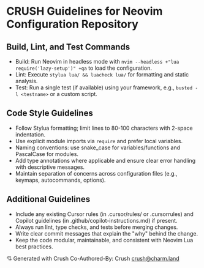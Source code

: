# CRUSH Guidelines for Neovim Configuration Repository

## Build, Lint, and Test Commands
- Build: Run Neovim in headless mode with `nvim --headless +"lua require('lazy-setup')" +qa` to load the configuration.
- Lint: Execute `stylua lua/ && luacheck lua/` for formatting and static analysis.
- Test: Run a single test (if available) using your framework, e.g., `busted -l <testname>` or a custom script.

## Code Style Guidelines
- Follow Stylua formatting; limit lines to 80-100 characters with 2-space indentation.
- Use explicit module imports via `require` and prefer local variables.
- Naming conventions: use snake_case for variables/functions and PascalCase for modules.
- Add type annotations where applicable and ensure clear error handling with descriptive messages.
- Maintain separation of concerns across configuration files (e.g., keymaps, autocommands, options).

## Additional Guidelines
- Include any existing Cursor rules (in .cursor/rules/ or .cursorrules) and Copilot guidelines (in .github/copilot-instructions.md) if present.
- Always run lint, type checks, and tests before merging changes.
- Write clear commit messages that explain the "why" behind the change.
- Keep the code modular, maintainable, and consistent with Neovim Lua best practices.

💘 Generated with Crush
Co-Authored-By: Crush <crush@charm.land>
